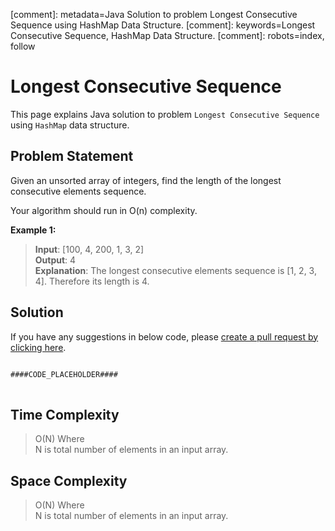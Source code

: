 [comment]: metadata=Java Solution to problem Longest Consecutive Sequence using HashMap Data Structure.
[comment]: keywords=Longest Consecutive Sequence, HashMap Data Structure.
[comment]: robots=index, follow


<h1>Longest Consecutive Sequence</h1>
<p>
This page explains Java solution to problem <code class="inline">Longest Consecutive Sequence</code> using <code class="inline">HashMap</code> data structure.
</p>


<h2 class="heading">Problem Statement</h2>
<p>
Given an unsorted array of integers, find the length of the longest consecutive elements sequence.
</p>
<p>
Your algorithm should run in O(n) complexity.
</p>

<b>Example 1:</b>
<blockquote>
<p>
<b>Input</b>: [100, 4, 200, 1, 3, 2]<br/>
<b>Output</b>: 4<br/>
<b>Explanation</b>: The longest consecutive elements sequence is [1, 2, 3, 4]. Therefore its length is 4.<br/>
</p>
</blockquote>


<h2 class="heading">Solution</h2>
If you have any suggestions in below code, please <a href="####LINK_PLACEHOLDER####" target="_blank" rel="noopener noreferrer" class="absolute">create a pull request by clicking here</a>.
<pre>
<code class="language-java">
####CODE_PLACEHOLDER####
</code>
</pre>


<h2 class="heading">Time Complexity</h2>
<blockquote>
<p>
O(N) Where <br />
N is total number of elements in an input array.
</p>
</blockquote>


<h2 class="heading">Space Complexity</h2>
<blockquote>
<p>
O(N) Where <br />
N is total number of elements in an input array.
</p>
</blockquote>